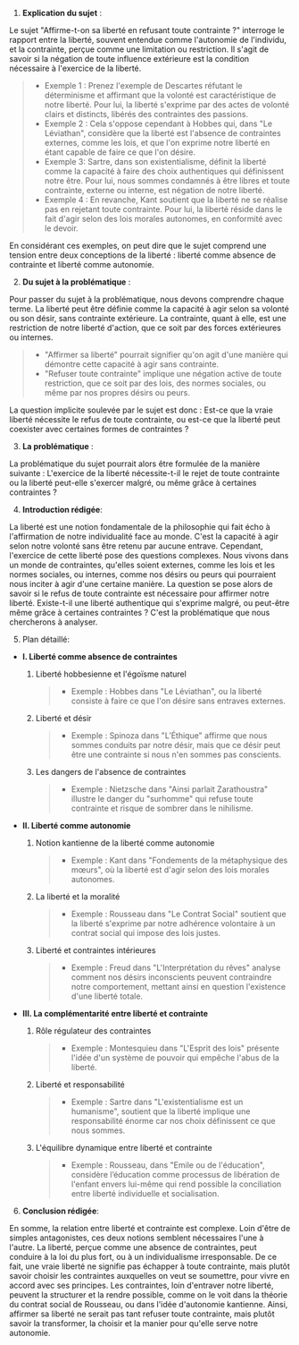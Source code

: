 1. **Explication du sujet** :

Le sujet "Affirme-t-on sa liberté en refusant toute contrainte ?" interroge le rapport entre la liberté, souvent entendue comme l'autonomie de l'individu, et la contrainte, perçue comme une limitation ou restriction. Il s'agit de savoir si la négation de toute influence extérieure est la condition nécessaire à l'exercice de la liberté.

> - Exemple 1 : Prenez l'exemple de Descartes réfutant le déterminisme et affirmant que la volonté est caractéristique de notre liberté. Pour lui, la liberté s'exprime par des actes de volonté clairs et distincts, libérés des contraintes des passions.
> - Exemple 2 : Cela s'oppose cependant à Hobbes qui, dans "Le Léviathan", considère que la liberté est l'absence de contraintes externes, comme les lois, et que l'on exprime notre liberté en étant capable de faire ce que l'on désire.
> - Exemple 3: Sartre, dans son existentialisme, définit la liberté comme la capacité à faire des choix authentiques qui définissent notre être. Pour lui, nous sommes condamnés à être libres et toute contrainte, externe ou interne, est négation de notre liberté.
> - Exemple 4 : En revanche, Kant soutient que la liberté ne se réalise pas en rejetant toute contrainte. Pour lui, la liberté réside dans le fait d'agir selon des lois morales autonomes, en conformité avec le devoir.

En considérant ces exemples, on peut dire que le sujet comprend une tension entre deux conceptions de la liberté : liberté comme absence de contrainte et liberté comme autonomie.

2. **Du sujet à la problématique** :

Pour passer du sujet à la problématique, nous devons comprendre chaque terme. La liberté peut être définie comme la capacité à agir selon sa volonté ou son désir, sans contrainte extérieure. La contrainte, quant à elle, est une restriction de notre liberté d'action, que ce soit par des forces extérieures ou internes. 

> - "Affirmer sa liberté" pourrait signifier qu'on agit d'une manière qui démontre cette capacité à agir sans contrainte.
> - "Refuser toute contrainte" implique une négation active de toute restriction, que ce soit par des lois, des normes sociales, ou même par nos propres désirs ou peurs.

La question implicite soulevée par le sujet est donc : Est-ce que la vraie liberté nécessite le refus de toute contrainte, ou est-ce que la liberté peut coexister avec certaines formes de contraintes ?

3. **La problématique** :

La problématique du sujet pourrait alors être formulée de la manière suivante : L'exercice de la liberté nécessite-t-il le rejet de toute contrainte ou la liberté peut-elle s'exercer malgré, ou même grâce à certaines contraintes ?

4. **Introduction rédigée**: 

La liberté est une notion fondamentale de la philosophie qui fait écho à l'affirmation de notre individualité face au monde. C'est la capacité à agir selon notre volonté sans être retenu par aucune entrave. Cependant, l'exercice de cette liberté pose des questions complexes. Nous vivons dans un monde de contraintes, qu'elles soient externes, comme les lois et les normes sociales, ou internes, comme nos désirs ou peurs qui pourraient nous inciter à agir d'une certaine manière. La question se pose alors de savoir si le refus de toute contrainte est nécessaire pour affirmer notre liberté. Existe-t-il une liberté authentique qui s'exprime malgré, ou peut-être même grâce à certaines contraintes ? C'est la problématique que nous chercherons à analyser.

5. Plan détaillé:

* **I. Liberté comme absence de contraintes**

    1. Liberté hobbesienne et l'égoïsme naturel
          > - Exemple : Hobbes dans "Le Léviathan", ou la liberté consiste à faire ce que l'on désire sans entraves externes.
    
    2. Liberté et désir
          > - Exemple : Spinoza dans "L’Éthique" affirme que nous sommes conduits par notre désir, mais que ce désir peut être une contrainte si nous n'en sommes pas conscients.

    3. Les dangers de l'absence de contraintes
          > - Exemple : Nietzsche dans "Ainsi parlait Zarathoustra" illustre le danger du "surhomme" qui refuse toute contrainte et risque de sombrer dans le nihilisme.

* **II. Liberté comme autonomie**

    1. Notion kantienne de la liberté comme autonomie
          > - Exemple : Kant dans "Fondements de la métaphysique des mœurs", où la liberté est d'agir selon des lois morales autonomes.
    
    2.  La liberté et la moralité
          > - Exemple : Rousseau dans "Le Contrat Social" soutient que la liberté s'exprime par notre adhérence volontaire à un contrat social qui impose des lois justes.

    3. Liberté et contraintes intérieures
          > - Exemple : Freud dans "L'Interprétation du rêves" analyse comment nos désirs inconscients peuvent contraindre notre comportement, mettant ainsi en question l'existence d'une liberté totale.

* **III. La complémentarité entre liberté et contrainte**

    1. Rôle régulateur des contraintes
          > - Exemple : Montesquieu dans "L'Esprit des lois" présente l'idée d'un système de pouvoir qui empêche l'abus de la liberté.
    
    2.  Liberté et responsabilité
          > - Exemple : Sartre dans "L'existentialisme est un humanisme", soutient que la liberté implique une responsabilité énorme car nos choix définissent ce que nous sommes.

    3. L'équilibre dynamique entre liberté et contrainte
          > - Exemple : Rousseau, dans "Emile ou de l'éducation", considère l’éducation comme processus de libération de l'enfant envers lui-même qui rend possible la conciliation entre liberté individuelle et socialisation.

6. **Conclusion rédigée**: 

En somme, la relation entre liberté et contrainte est complexe. Loin d'être de simples antagonistes, ces deux notions semblent nécessaires l'une à l'autre. La liberté, perçue comme une absence de contraintes, peut conduire à la loi du plus fort, ou à un individualisme irresponsable. De ce fait, une vraie liberté ne signifie pas échapper à toute contrainte, mais plutôt savoir choisir les contraintes auxquelles on veut se soumettre, pour vivre en accord avec ses principes. Les contraintes, loin d'entraver notre liberté, peuvent la structurer et la rendre possible, comme on le voit dans la théorie du contrat social de Rousseau, ou dans l'idée d'autonomie kantienne. Ainsi, affirmer sa liberté ne serait pas tant refuser toute contrainte, mais plutôt savoir la transformer, la choisir et la manier pour qu'elle serve notre autonomie. 
